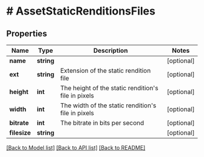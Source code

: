 # # AssetStaticRenditionsFiles

## Properties

Name | Type | Description | Notes
------------ | ------------- | ------------- | -------------
**name** | **string** |  | [optional]
**ext** | **string** | Extension of the static rendition file | [optional]
**height** | **int** | The height of the static rendition&#39;s file in pixels | [optional]
**width** | **int** | The width of the static rendition&#39;s file in pixels | [optional]
**bitrate** | **int** | The bitrate in bits per second | [optional]
**filesize** | **string** |  | [optional]

[[Back to Model list]](../../README.md#models) [[Back to API list]](../../README.md#endpoints) [[Back to README]](../../README.md)
